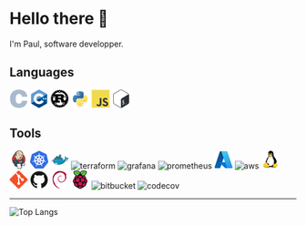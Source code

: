 # Hello there 👋

I'm Paul, software developper.

## Languages

<img alt="c" width="32px" src="https://raw.githubusercontent.com/devicons/devicon/master/icons/c/c-original.svg"> <img alt="cpp" width="32px" src="https://raw.githubusercontent.com/devicons/devicon/master/icons/cplusplus/cplusplus-original.svg"> <img alt="rust" width="32px" src="https://raw.githubusercontent.com/devicons/devicon/master/icons/rust/rust-plain.svg"> <img alt="python" width="32px" src="https://raw.githubusercontent.com/devicons/devicon/master/icons/python/python-original.svg"> <img alt="javascript" width="32px" src="https://raw.githubusercontent.com/devicons/devicon/master/icons/javascript/javascript-original.svg"> <img alt="bash" width="32px" src="https://raw.githubusercontent.com/devicons/devicon/master/icons/bash/bash-original.svg">

## Tools

<img alt="jenkins" width="32px" src="https://raw.githubusercontent.com/devicons/devicon/master/icons/jenkins/jenkins-original.svg"> <img alt="kubernetes" width="32px" src="https://raw.githubusercontent.com/devicons/devicon/master/icons/kubernetes/kubernetes-plain.svg"> <img alt="docker" width="32px" src="https://raw.githubusercontent.com/devicons/devicon/master/icons/docker/docker-original.svg"> <img alt="terraform" width="32px" src="https://cdn.jsdelivr.net/gh/devicons/devicon/icons/terraform/terraform-original.svg"/> <img alt="grafana" width="32px" src="https://cdn.jsdelivr.net/gh/devicons/devicon/icons/grafana/grafana-original.svg"/> <img alt="prometheus" width="32px" src="https://cdn.jsdelivr.net/gh/devicons/devicon/icons/prometheus/prometheus-original.svg"/> <img alt="azure" width="32px" src="https://raw.githubusercontent.com/devicons/devicon/master/icons/azure/azure-original.svg">  <img alt="aws" width="32px" src="https://cdn.jsdelivr.net/gh/devicons/devicon/icons/amazonwebservices/amazonwebservices-original.svg"/> <img alt="linux" width="32px" src="https://raw.githubusercontent.com/devicons/devicon/master/icons/linux/linux-original.svg"> <img alt="git" width="32px" src="https://raw.githubusercontent.com/devicons/devicon/master/icons/git/git-original.svg"> <img alt="github" width="32px" src="https://raw.githubusercontent.com/devicons/devicon/master/icons/github/github-original.svg"> <img alt="debian" width="32px" src="https://raw.githubusercontent.com/devicons/devicon/master/icons/debian/debian-original.svg"> <img alt="raspberrypi" width="32px" src="https://raw.githubusercontent.com/devicons/devicon/master/icons/raspberrypi/raspberrypi-original.svg"> <img alt="bitbucket" width="32px" src="https://cdn.jsdelivr.net/gh/devicons/devicon/icons/bitbucket/bitbucket-original.svg"/> <img alt="codecov" width="32px" src="https://cdn.jsdelivr.net/gh/devicons/devicon/icons/codecov/codecov-plain.svg"/>

---

![Top Langs](https://github-readme-stats.vercel.app/api/top-langs/?username=Pepiloto&layout=compact&langs_count=10&theme=dark)
